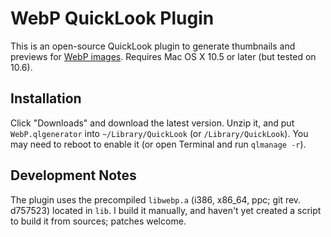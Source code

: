 WebP QuickLook Plugin
=====================

This is an open-source QuickLook plugin to generate thumbnails and previews for [WebP images](http://code.google.com/speed/webp/). Requires Mac OS X 10.5 or later (but tested on 10.6).


Installation
------------

Click "Downloads" and download the latest version. Unzip it, and put `WebP.qlgenerator` into `~/Library/QuickLook` (or `/Library/QuickLook`). You may need to reboot to enable it (or open Terminal and run `qlmanage -r`).


Development Notes
-----------------

The plugin uses the precompiled `libwebp.a` (i386, x86_64, ppc; git rev. d757523) located in `lib`. I build it manually, and haven't yet created a script to build it from sources; patches welcome.
